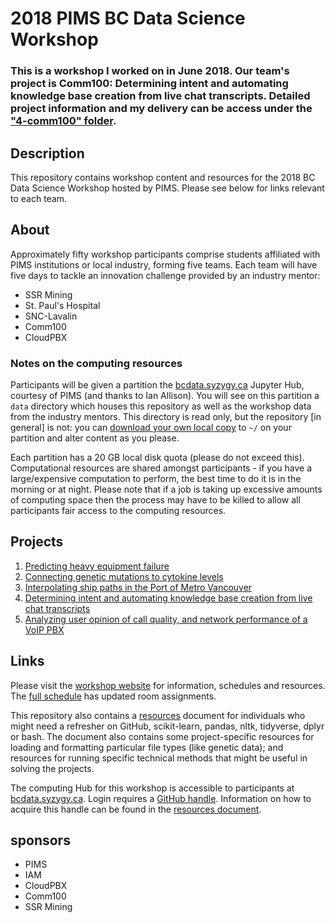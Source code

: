 # 2018 PIMS BC Data Science Workshop

### This is a workshop I worked on in June 2018. Our team's project is Comm100: Determining intent and automating knowledge base creation from live chat transcripts. Detailed project information and my delivery can be access under the ["4-comm100" folder](https://github.com/serenefall/workshop-content18/tree/master/4-comm100). 



## Description

This repository contains workshop content and resources for the 2018 BC
Data Science Workshop hosted by PIMS. Please see below for links relevant to
each team.

## About

Approximately fifty workshop participants comprise students affiliated with PIMS
institutions or local industry, forming five teams. Each team will have five
days to tackle an innovation challenge provided by an industry mentor:

* SSR Mining
* St. Paul's Hospital
* SNC-Lavalin
* Comm100
* CloudPBX

### Notes on the computing resources

Participants will be given a partition the
[bcdata.syzygy.ca](https://bcdata.syzygy.ca) Jupyter Hub, courtesy of PIMS (and
thanks to Ian Allison). You will see on this partition a `data` directory which
houses this repository as well as the workshop data from the industry
mentors. This directory is read only, but the repository [in general] is not:
you can [download your own local
copy](https://github.com/bcdataca/workshop-content18) to `~/` on your partition
and alter content as you please.

Each partition has a 20 GB local disk quota (please do not exceed
this). Computational resources are shared amongst participants - if you have a
large/expensive computation to perform, the best time to do it is in the morning
or at night. Please note that if a job is taking up excessive amounts of
computing space then the process may have to be killed to allow all participants
fair access to the computing resources. 

## Projects

1. [Predicting heavy equipment failure](./1-ssr/)
2. [Connecting genetic mutations to cytokine levels](./2-stpaul/)
3. [Interpolating ship paths in the Port of Metro Vancouver](./3-snc/)
4. [Determining intent and automating knowledge base creation from live chat transcripts](./4-comm100/)
5. [Analyzing user opinion of call quality, and network performance of a VoIP PBX](./5-cloudpbx/)

## Links

Please visit the [workshop website](http://workshop.bcdata.ca/2018) for
information, schedules and resources. The [full
schedule](http://workshop.bcdata.ca/2018/talk/full-schedule) has updated room
assignments.

This repository also contains a [resources](./resources.md) document for
individuals who might need a refresher on GitHub, scikit-learn, pandas, nltk,
tidyverse, dplyr or bash. The document also contains some project-specific
resources for loading and formatting particular file types (like genetic data);
and resources for running specific technical methods that might be useful in
solving the projects.

The computing Hub for this workshop is accessible to participants at
[bcdata.syzygy.ca](https://bcdata.syzygy.ca). Login requires a [GitHub
handle](https://github.com). Information on how to acquire this handle can be
found in the [resources document](./resources.md).


## sponsors

* PIMS
* IAM
* CloudPBX
* Comm100
* SSR Mining
